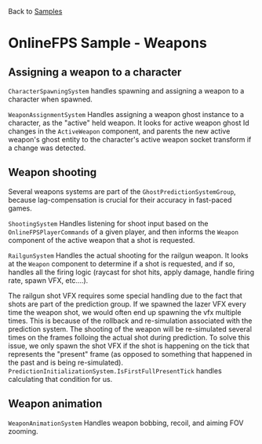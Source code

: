 Back to [Samples](../../samples.md)

# OnlineFPS Sample - Weapons

## Assigning a weapon to a character
`CharacterSpawningSystem` handles spawning and assigning a weapon to a character when spawned.

`WeaponAssignmentSystem` Handles assigning a weapon ghost instance to a character, as the "active" held weapon. It looks for active weapon ghost Id changes in the `ActiveWeapon` component, and parents the new active weapon's ghost entity to the character's active weapon socket transform if a change was detected.

## Weapon shooting
Several weapons systems are part of the `GhostPredictionSystemGroup`, because lag-compensation is crucial for their accuracy in fast-paced games.

`ShootingSystem` Handles listening for shoot input based on the `OnlineFPSPlayerCommands` of a given player, and then informs the `Weapon` component of the active weapon that a shot is requested.

`RailgunSystem` Handles the actual shooting for the railgun weapon. It looks at the `Weapon` component to determine if a shot is requested, and if so, handles all the firing logic (raycast for shot hits, apply damage, handle firing rate, spawn VFX, etc....).

The railgun shot VFX requires some special handling due to the fact that shots are part of the prediction group. If we spawned the lazer VFX every time the weapon shot, we would often end up spawning the vfx multiple times. This is because of the rollback and re-simulation associated with the prediction system. The shooting of the weapon will be re-simulated several times on the frames folloing the actual shot during prediction. To solve this issue, we only spawn the shot VFX if the shot is happening on the tick that represents the "present" frame (as opposed to something that happened in the past and is being re-simulated). `PredictionInitializationSystem.IsFirstFullPresentTick` handles calculating that condition for us.

## Weapon animation
`WeaponAnimationSystem` Handles weapon bobbing, recoil, and aiming FOV zooming.